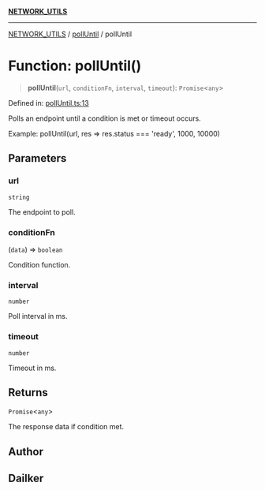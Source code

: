 [**NETWORK_UTILS**](../../README.md)

***

[NETWORK_UTILS](../../README.md) / [pollUntil](../README.md) / pollUntil

# Function: pollUntil()

> **pollUntil**(`url`, `conditionFn`, `interval`, `timeout`): `Promise`\<`any`\>

Defined in: [pollUntil.ts:13](https://github.com/dailker/everyutil/blob/2a1290e25c1270a5e1af64099b97f8d5fc086e59/src/network/pollUntil.ts#L13)

Polls an endpoint until a condition is met or timeout occurs.

Example: pollUntil(url, res => res.status === 'ready', 1000, 10000)

## Parameters

### url

`string`

The endpoint to poll.

### conditionFn

(`data`) => `boolean`

Condition function.

### interval

`number`

Poll interval in ms.

### timeout

`number`

Timeout in ms.

## Returns

`Promise`\<`any`\>

The response data if condition met.

## Author

## Dailker
